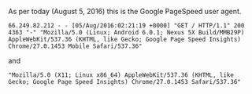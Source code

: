 As per today (August 5, 2016) this is the Google PageSpeed user agent.
```
66.249.82.212 - - [05/Aug/2016:02:21:19 +0000] "GET / HTTP/1.1" 200 4363 "-" "Mozilla/5.0 (Linux; Android 6.0.1; Nexus 5X Build/MMB29P) AppleWebKit/537.36 (KHTML, like Gecko; Google Page Speed Insights) Chrome/27.0.1453 Mobile Safari/537.36"
```
and
```
"Mozilla/5.0 (X11; Linux x86_64) AppleWebKit/537.36 (KHTML, like Gecko; Google Page Speed Insights) Chrome/27.0.1453 Safari/537.36"
```
